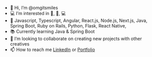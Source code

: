 - 👋 Hi, I’m @omgitsmiles
- 💻 I’m interested in 🏃, 🚴, 💻
- 🌱 Javascript, Typescript, Angular, React.js, Node.js, Next.js, Java, Spring Boot, Ruby on Rails, Python, Flask, React Native, 
- 📚 Currently learning Java & Spring Boot
- 🤝 I’m looking to collaborate on creating new projects with other creatives
- 📫 How to reach me [LinkedIn](https://www.linkedin.com/in/paolo-alberca/) or [Portfolio](https://paoloalberca.com)

<!---
omgitsmiles/omgitsmiles is a ✨ special ✨ repository because its `README.md` (this file) appears on your GitHub profile.
You can click the Preview link to take a look at your changes.
--->
